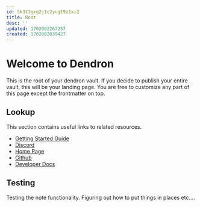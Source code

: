 ```yaml
---
id: 5k3t3gxg2j1c2ycg19z1xi2
title: Root
desc: ''
updated: 1702002267257
created: 1702002039427
---
```

# Welcome to Dendron

This is the root of your dendron vault. If you decide to publish your entire vault, this will be your landing page. You are free to customize any part of this page except the frontmatter on top.

## Lookup

This section contains useful links to related resources.

- [Getting Started Guide](https://link.dendron.so/6b25)
- [Discord](https://link.dendron.so/6b23)
- [Home Page](https://wiki.dendron.so/)
- [Github](https://link.dendron.so/6b24)
- [Developer Docs](https://docs.dendron.so/)

## Testing

Testing the note functionality. Figuring out how to put things in places etc....